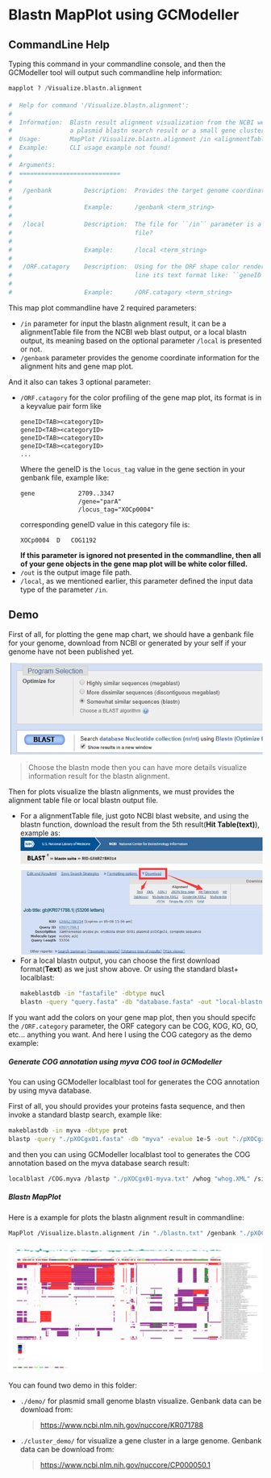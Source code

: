 # Blastn MapPlot using GCModeller

## CommandLine Help

Typing this command in your commandline console, and then the GCModeller tool will output such commandline help information:

```python
mapplot ? /Visualize.blastn.alignment

#  Help for command '/Visualize.blastn.alignment':
#
#  Information:  Blastn result alignment visualization from the NCBI web blast. This tools is only works for
#                a plasmid blastn search result or a small gene cluster region in a large genome.
#  Usage:        MapPlot /Visualize.blastn.alignment /in <alignmentTable.txt> /genbank <genome.gb> [/ORF.catagory <catagory.tsv> /local /out <image.png>]
#  Example:      CLI usage example not found!
#
#  Arguments:
#  ============================
#
#   /genbank         Description:  Provides the target genome coordinates for the blastn map plots.
#
#                    Example:      /genbank <term_string>
#
#   /local           Description:  The file for ``/in`` parameter is a local blastn output result
#                                  file?
#
#                    Example:      /local <term_string>
#
#   /ORF.catagory    Description:  Using for the ORF shape color render, in a text file and each
#                                  line its text format like: ``geneID``<TAB>``COG/KOG/GO/KO``
#
#                    Example:      /ORF.catagory <term_string>
```

This map plot commandline have 2 required parameters:

+ ``/in`` parameter for input the blastn alignment result, it can be a alignmentTable file from the NCBI web blast output, or a local blastn output, its meaning based on the optional parameter ``/local`` is presented or not.
+ ``/genbank`` parameter provides the genome coordinate information for the alignment hits and gene map plot.

And it also can takes 3 optional parameter:

+ ``/ORF.catagory`` for the color profiling of the gene map plot, its format is in a keyvalue pair form like
  ```
  geneID<TAB><categoryID>
  geneID<TAB><categoryID>
  geneID<TAB><categoryID>
  geneID<TAB><categoryID>
  ...
  ```
  Where the geneID is the ``locus_tag`` value in the gene section in your genbank file, example like:
  ```
  gene            2709..3347
                  /gene="parA"
                  /locus_tag="XOCp0004"
  ```
  corresponding geneID value in this category file is:
  ```
  XOCp0004	D	COG1192
  ```
  **If this parameter is ignored not presented in the commandline, then all of your gene objects in the gene map plot will be white color filled.**
+ ``/out`` is the output image file path.
+ ``/local``, as we mentioned earlier, this parameter defined the input data type of the parameter ``/in``.

## Demo

First of all, for plotting the gene map chart, we should have a genbank file for your genome, download from NCBI or generated by your self if your genome have not been published yet.

![](./images/blastn.png)
> Choose the blastn mode then you can have more details visualize information result for the blastn alignment.

Then for plots visualize the blastn alignments, we must provides the alignment table file or local blastn output file.

+ For a alignmentTable file, just goto NCBI blast website, and using the blastn function, download the result from the 5th result(**Hit Table(text)**), example as:
  ![](./images/NCBI-blastn-result-downloads.png)
+ For a local blastn output, you can choose the first download format(**Text**) as we just show above. Or using the standard blast+ localblast:
  ```bash
  makeblastdb -in "fastafile" -dbtype nucl
  blastn -query "query.fasta" -db "database.fasta" -out "local-blastn.txt"
  ```

If you want add the colors on your gene map plot, then you should specifc the ``/ORF.category`` parameter, the ORF category can be COG, KOG, KO, GO, etc... anything you want.
And here I using the COG category as the demo example:

##### Generate COG annotation using myva COG tool in GCModeller

You can using GCModeller localblast tool for generates the COG annotation by using myva database.

First of all, you should provides your proteins fasta sequence, and then invoke a standard blastp search, example like:

```bash
makeblastdb -in myva -dbtype prot
blastp -query "./pXOCgx01.fasta" -db "myva" -evalue 1e-5 -out "./pXOCgx01-myva.txt"
```

and then you can using GCModeller localblast tool to generates the COG annotation based on the myva database search result:

```bash
localblast /COG.myva /blastp "./pXOCgx01-myva.txt" /whog "whog.XML" /simple /out "./pXOCgx01-myva.myva_COG.txt"
```

##### Blastn MapPlot

Here is a example for plots the blastn alignment result in commandline:

```bash
MapPlot /Visualize.blastn.alignment /in "./blastn.txt" /genbank "./pXOCgx01.txt" /ORF.catagory "./pXOCgx01-myva.myva_COG.txt" /local
```

![](./demo/blastn.blastn.visualize.png)

You can found two demo in this folder:

+ ``./demo/`` for plasmid small genome blastn visualize. Genbank data can be download from: 
  > https://www.ncbi.nlm.nih.gov/nuccore/KR071788
+ ``./cluster_demo/`` for visualize a gene cluster in a large genome. Genbank data can be download from: 
  > https://www.ncbi.nlm.nih.gov/nuccore/CP000050.1